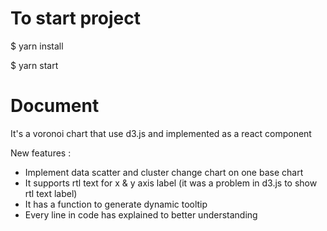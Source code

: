 # To start project
$ yarn install

$ yarn start

# Document 

It's a voronoi chart that use d3.js and implemented as a react component 

New features : 
-  Implement data scatter and cluster change chart on one base chart
-  It supports rtl text for x & y axis label (it was a problem in d3.js to show rtl text label)
-  It has a function to generate dynamic tooltip
-  Every line in code has explained to better understanding
